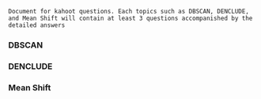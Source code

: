 ```
Document for kahoot questions. Each topics such as DBSCAN, DENCLUDE, and Mean Shift will contain at least 3 questions accompanished by the detailed answers
```

### DBSCAN

### DENCLUDE

### Mean Shift